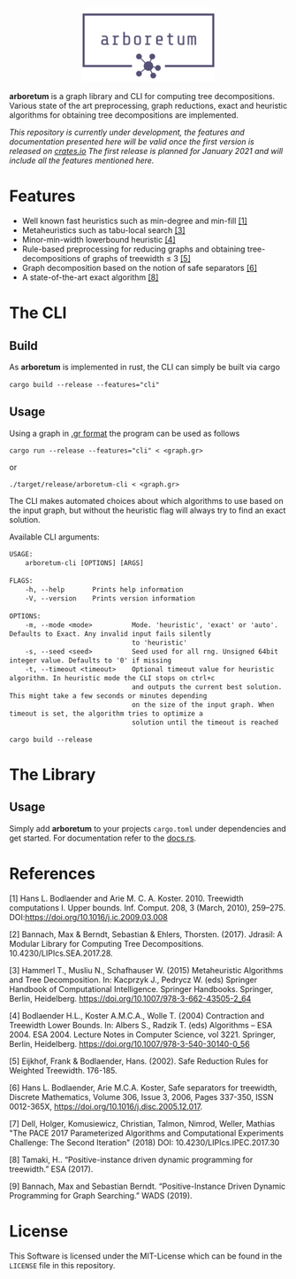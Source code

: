 <div style="text-align:center;">
	<img src="assets/logo_transparent.png" style="width: 240px;">
</div>

**arboretum** is a  graph library and CLI for computing tree decompositions.
Various state of the art preprocessing, graph reductions, exact and heuristic algorithms for obtaining tree decompositions are implemented.

*This repository is currently under development, the features and documentation presented here will be valid 
once the first version is released on [crates.io](https://crates.io/) The first release is planned for January 2021 and will include all the features mentioned here.*

# Features

* Well known fast heuristics such as min-degree and min-fill [[1]](#1)
* Metaheuristics such as tabu-local search [[3]](#3)
* Minor-min-width lowerbound heuristic [[4]](#4)
* Rule-based preprocessing for reducing graphs and obtaining tree-decompositions of graphs of treewidth ≤ 3 [[5]](#5)
* Graph decomposition based on the notion of safe separators [[6]](#6)
* A state-of-the-art exact algorithm [[8]](#8)

# The CLI
## Build
As **arboretum** is implemented in rust, the CLI can simply be built via cargo

```cargo build --release --features="cli"```

## Usage

Using a graph in [.gr format](https://pacechallenge.org/2021/) the program can be used as follows
```
cargo run --release --features="cli" < <graph.gr>
```
or
```
./target/release/arboretum-cli < <graph.gr>
```
The CLI makes automated choices about which algorithms to use based on the input graph, but without the heuristic flag will always try to find an exact solution.

Available CLI arguments:

```
USAGE:
    arboretum-cli [OPTIONS] [ARGS]

FLAGS:
    -h, --help       Prints help information
    -V, --version    Prints version information

OPTIONS:
    -m, --mode <mode>          Mode. 'heuristic', 'exact' or 'auto'. Defaults to Exact. Any invalid input fails silently
                               to 'heuristic'
    -s, --seed <seed>          Seed used for all rng. Unsigned 64bit integer value. Defaults to '0' if missing
    -t, --timeout <timeout>    Optional timeout value for heuristic algorithm. In heuristic mode the CLI stops on ctrl+c
                               and outputs the current best solution. This might take a few seconds or minutes depending
                               on the size of the input graph. When timeout is set, the algorithm tries to optimize a
                               solution until the timeout is reached
```



```cargo build --release```

# The Library
## Usage

Simply add **arboretum** to your projects `cargo.toml` under dependencies and get started. For documentation refer to the [docs.rs](https://docs.rs/arboretum).

# References

<a id="1">[1]</a> 
Hans L. Bodlaender and Arie M. C. A. Koster. 2010. Treewidth computations I. Upper bounds. Inf. Comput. 208, 3 (March, 2010), 259–275. DOI:https://doi.org/10.1016/j.ic.2009.03.008

<a id="2">[2]</a> 
Bannach, Max & Berndt, Sebastian & Ehlers, Thorsten. (2017). Jdrasil: A Modular Library for Computing Tree Decompositions. 10.4230/LIPIcs.SEA.2017.28. 

<a id="3">[3]</a> 
Hammerl T., Musliu N., Schafhauser W. (2015) Metaheuristic Algorithms and Tree Decomposition. In: Kacprzyk J., Pedrycz W. (eds) Springer Handbook of Computational Intelligence. Springer Handbooks. Springer, Berlin, Heidelberg. https://doi.org/10.1007/978-3-662-43505-2_64

<a id="4">[4]</a> 
Bodlaender H.L., Koster A.M.C.A., Wolle T. (2004) Contraction and Treewidth Lower Bounds. In: Albers S., Radzik T. (eds) Algorithms – ESA 2004. ESA 2004. Lecture Notes in Computer Science, vol 3221. Springer, Berlin, Heidelberg. https://doi.org/10.1007/978-3-540-30140-0_56

<a id="5">[5]</a> 
Eijkhof, Frank & Bodlaender, Hans. (2002). Safe Reduction Rules for Weighted Treewidth. 176-185. 

<a id="6">[6]</a> 
Hans L. Bodlaender, Arie M.C.A. Koster,
Safe separators for treewidth,
Discrete Mathematics,
Volume 306, Issue 3,
2006,
Pages 337-350,
ISSN 0012-365X,
https://doi.org/10.1016/j.disc.2005.12.017.

<a id="7">[7]</a> 
Dell, Holger, Komusiewicz, Christian, Talmon, Nimrod, Weller, Mathias
"The PACE 2017 Parameterized Algorithms and Computational Experiments Challenge: The Second Iteration" (2018) DOI: 10.4230/LIPIcs.IPEC.2017.30

<a id="8">[8]</a> 
Tamaki, H.. “Positive-instance driven dynamic programming for treewidth.” ESA (2017).

<a id="9">[9]</a> 
Bannach, Max and Sebastian Berndt. “Positive-Instance Driven Dynamic Programming for Graph Searching.” WADS (2019).

# License
This Software is licensed under the MIT-License which can be found in the `LICENSE` file in this repository.

